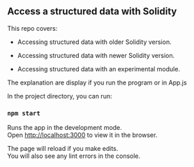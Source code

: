 ## Access a structured data with Solidity

This repo covers:

- Accessing structured data with older Solidity version.

- Accessing structured data with newer Solidity version.

- Accessing structured data with an experimental module.

The explanation are display if you run the program or in App.js

In the project directory, you can run:

### `npm start`

Runs the app in the development mode.<br />
Open [http://localhost:3000](http://localhost:3000) to view it in the browser.

The page will reload if you make edits.<br />
You will also see any lint errors in the console.
